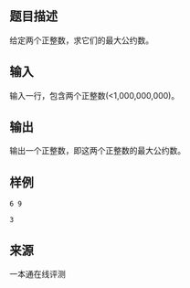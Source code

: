 ## 题目描述

给定两个正整数，求它们的最大公约数。

## 输入

输入一行，包含两个正整数(<1,000,000,000)。

## 输出

输出一个正整数，即这两个正整数的最大公约数。

## 样例

```input1
6 9
```

```output1
3
```


 ## 来源

 一本通在线评测 